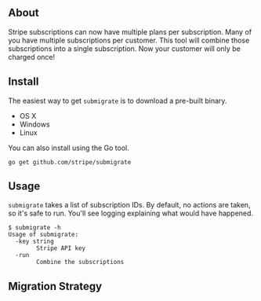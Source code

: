 ## About

Stripe subscriptions can now have multiple plans per subscription. Many of you
have multiple subscriptions per customer. This tool will combine those
subscriptions into a single subscription. Now your customer will only be
charged once!

## Install

The easiest way to get `submigrate` is to download a pre-built binary.

- OS X
- Windows
- Linux

You can also install using the Go tool.

```
go get github.com/stripe/submigrate
```

## Usage

`submigrate` takes a list of subscription IDs. By default, no actions are
taken, so it's safe to run. You'll see logging explaining what would have
happened.

```
$ submigrate -h
Usage of submigrate:
  -key string
        Stripe API key
  -run
        Combine the subscriptions
```

## Migration Strategy
